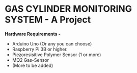 # GAS CYLINDER MONITORING SYSTEM - A Project

**Hardware Requirements -**
* Arduino Uno (Or any you can choose) 
* Raspberry Pi 3B or higher.
* Piezoresisitive Polymer Sensor (1 or more) 
* MQ2 Gas-Sensor
* (More to be added) 
